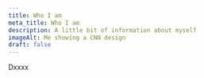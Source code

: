 ```yaml
---
title: Who I am
meta_title: Who I am
description: A little bit of information about myself
imageAlt: Me showing a CNN design
draft: false
---
```


Dxxxx

